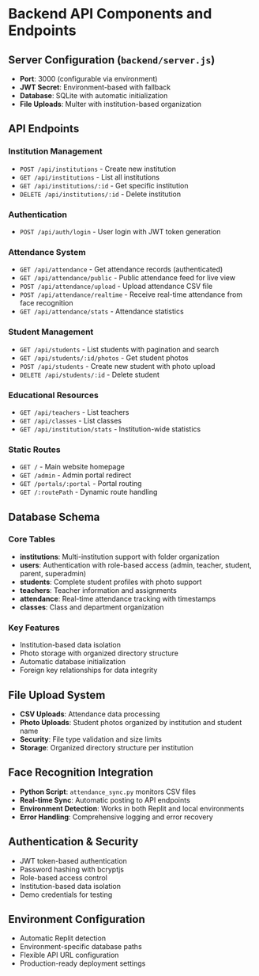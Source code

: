 # Backend API Components and Endpoints

## Server Configuration (`backend/server.js`)
- **Port**: 3000 (configurable via environment)
- **JWT Secret**: Environment-based with fallback
- **Database**: SQLite with automatic initialization
- **File Uploads**: Multer with institution-based organization

## API Endpoints

### Institution Management
- `POST /api/institutions` - Create new institution
- `GET /api/institutions` - List all institutions  
- `GET /api/institutions/:id` - Get specific institution
- `DELETE /api/institutions/:id` - Delete institution

### Authentication
- `POST /api/auth/login` - User login with JWT token generation

### Attendance System
- `GET /api/attendance` - Get attendance records (authenticated)
- `GET /api/attendance/public` - Public attendance feed for live view
- `POST /api/attendance/upload` - Upload attendance CSV file
- `POST /api/attendance/realtime` - Receive real-time attendance from face recognition
- `GET /api/attendance/stats` - Attendance statistics

### Student Management
- `GET /api/students` - List students with pagination and search
- `GET /api/students/:id/photos` - Get student photos
- `POST /api/students` - Create new student with photo upload
- `DELETE /api/students/:id` - Delete student

### Educational Resources
- `GET /api/teachers` - List teachers
- `GET /api/classes` - List classes
- `GET /api/institution/stats` - Institution-wide statistics

### Static Routes
- `GET /` - Main website homepage
- `GET /admin` - Admin portal redirect
- `GET /portals/:portal` - Portal routing
- `GET /:routePath` - Dynamic route handling

## Database Schema

### Core Tables
- **institutions**: Multi-institution support with folder organization
- **users**: Authentication with role-based access (admin, teacher, student, parent, superadmin)
- **students**: Complete student profiles with photo support
- **teachers**: Teacher information and assignments
- **attendance**: Real-time attendance tracking with timestamps
- **classes**: Class and department organization

### Key Features
- Institution-based data isolation
- Photo storage with organized directory structure
- Automatic database initialization
- Foreign key relationships for data integrity

## File Upload System
- **CSV Uploads**: Attendance data processing
- **Photo Uploads**: Student photos organized by institution and student name
- **Security**: File type validation and size limits
- **Storage**: Organized directory structure per institution

## Face Recognition Integration
- **Python Script**: `attendance_sync.py` monitors CSV files
- **Real-time Sync**: Automatic posting to API endpoints
- **Environment Detection**: Works in both Replit and local environments
- **Error Handling**: Comprehensive logging and error recovery

## Authentication & Security
- JWT token-based authentication
- Password hashing with bcryptjs
- Role-based access control
- Institution-based data isolation
- Demo credentials for testing

## Environment Configuration
- Automatic Replit detection
- Environment-specific database paths
- Flexible API URL configuration
- Production-ready deployment settings